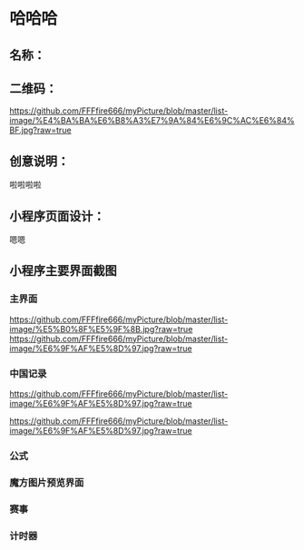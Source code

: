 # 哈哈哈

## 名称：


## 二维码：
https://github.com/FFFfire666/myPicture/blob/master/list-image/%E4%BA%BA%E6%B8%A3%E7%9A%84%E6%9C%AC%E6%84%BF.jpg?raw=true

## 创意说明：
啦啦啦啦


## 小程序页面设计：
嗯嗯


## 小程序主要界面截图
### 主界面
https://github.com/FFFfire666/myPicture/blob/master/list-image/%E5%B0%8F%E5%9F%8B.jpg?raw=true
https://github.com/FFFfire666/myPicture/blob/master/list-image/%E6%9F%AF%E5%8D%97.jpg?raw=true

### 中国记录


https://github.com/FFFfire666/myPicture/blob/master/list-image/%E6%9F%AF%E5%8D%97.jpg?raw=true
 
https://github.com/FFFfire666/myPicture/blob/master/list-image/%E6%9F%AF%E5%8D%97.jpg?raw=true
### 公式


### 魔方图片预览界面


### 赛事


### 计时器
